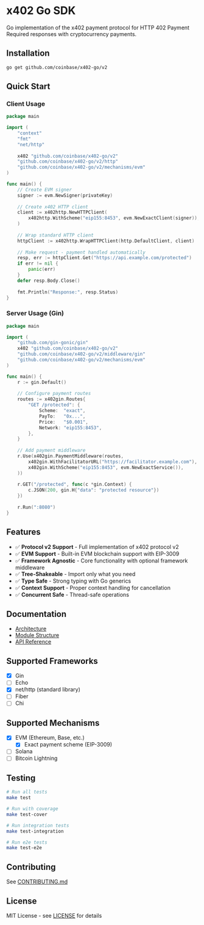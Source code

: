 # x402 Go SDK

Go implementation of the x402 payment protocol for HTTP 402 Payment Required responses with cryptocurrency payments.

## Installation

```bash
go get github.com/coinbase/x402-go/v2
```

## Quick Start

### Client Usage

```go
package main

import (
    "context"
    "fmt"
    "net/http"
    
    x402 "github.com/coinbase/x402-go/v2"
    "github.com/coinbase/x402-go/v2/http"
    "github.com/coinbase/x402-go/v2/mechanisms/evm"
)

func main() {
    // Create EVM signer
    signer := evm.NewSigner(privateKey)
    
    // Create x402 HTTP client
    client := x402http.NewHTTPClient(
        x402http.WithScheme("eip155:8453", evm.NewExactClient(signer)),
    )
    
    // Wrap standard HTTP client
    httpClient := x402http.WrapHTTPClient(http.DefaultClient, client)
    
    // Make request - payment handled automatically
    resp, err := httpClient.Get("https://api.example.com/protected")
    if err != nil {
        panic(err)
    }
    defer resp.Body.Close()
    
    fmt.Println("Response:", resp.Status)
}
```

### Server Usage (Gin)

```go
package main

import (
    "github.com/gin-gonic/gin"
    x402 "github.com/coinbase/x402-go/v2"
    "github.com/coinbase/x402-go/v2/middleware/gin"
    "github.com/coinbase/x402-go/v2/mechanisms/evm"
)

func main() {
    r := gin.Default()
    
    // Configure payment routes
    routes := x402gin.Routes{
        "GET /protected": {
            Scheme:  "exact",
            PayTo:   "0x...",
            Price:   "$0.001",
            Network: "eip155:8453",
        },
    }
    
    // Add payment middleware
    r.Use(x402gin.PaymentMiddleware(routes,
        x402gin.WithFacilitatorURL("https://facilitator.example.com"),
        x402gin.WithScheme("eip155:8453", evm.NewExactService()),
    ))
    
    r.GET("/protected", func(c *gin.Context) {
        c.JSON(200, gin.H{"data": "protected resource"})
    })
    
    r.Run(":8080")
}
```

## Features

- ✅ **Protocol v2 Support** - Full implementation of x402 protocol v2
- ✅ **EVM Support** - Built-in EVM blockchain support with EIP-3009
- ✅ **Framework Agnostic** - Core functionality with optional framework middleware
- ✅ **Tree-Shakeable** - Import only what you need
- ✅ **Type Safe** - Strong typing with Go generics
- ✅ **Context Support** - Proper context handling for cancellation
- ✅ **Concurrent Safe** - Thread-safe operations

## Documentation

- [Architecture](SDK_ARCHITECTURE.md)
- [Module Structure](MODULE_STRUCTURE.md)
- [API Reference](https://pkg.go.dev/github.com/coinbase/x402-go/v2)

## Supported Frameworks

- [x] Gin
- [ ] Echo
- [x] net/http (standard library)
- [ ] Fiber
- [ ] Chi

## Supported Mechanisms

- [x] EVM (Ethereum, Base, etc.)
  - [x] Exact payment scheme (EIP-3009)
- [ ] Solana
- [ ] Bitcoin Lightning

## Testing

```bash
# Run all tests
make test

# Run with coverage
make test-cover

# Run integration tests
make test-integration

# Run e2e tests
make test-e2e
```

## Contributing

See [CONTRIBUTING.md](../CONTRIBUTING.md)

## License

MIT License - see [LICENSE](../LICENSE) for details
